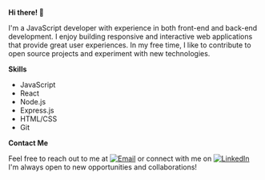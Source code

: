 **Hi there! 👋**

I'm a JavaScript developer with experience in both front-end and back-end development. I enjoy building responsive and interactive web applications that provide great user experiences. In my free time, I like to contribute to open source projects and experiment with new technologies.

**Skills**
- JavaScript
- React
- Node.js
- Express.js
- HTML/CSS
- Git

**Contact Me**

Feel free to reach out to me at [![Email](https://img.shields.io/badge/Email-%40-red?style=flat-square&logo=mail.ru&logoColor=white)](mailto:shubhamlatake123@gmail.com)
 or connect with me on [![LinkedIn](https://img.shields.io/badge/LinkedIn-0077B5?style=flat-square&logo=linkedin&logoColor=white)](https://www.linkedin.com/in/shubhamlatake/)
I'm always open to new opportunities and collaborations!


<!---
Shubham-2899/Shubham-2899 is a ✨ special ✨ repository because its `README.md` (this file) appears on your GitHub profile.
You can click the Preview link to take a look at your changes.
--->
